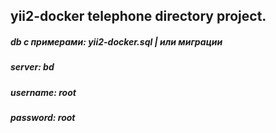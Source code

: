 ## yii2-docker telephone directory project.
##### db с примерами: yii2-docker.sql | или миграции
##### server: bd
##### username: root
##### password: root
